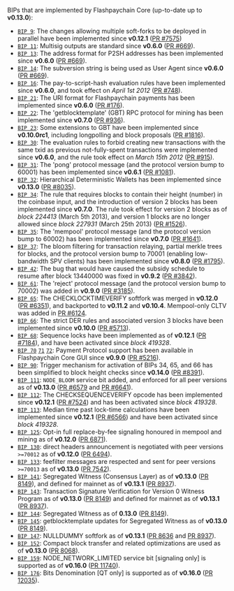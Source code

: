 BIPs that are implemented by Flashpaychain Core (up-to-date up to **v0.13.0**):

* [`BIP 9`](https://github.com/Flashpaychain/bips/blob/master/bip-0009.mediawiki): The changes allowing multiple soft-forks to be deployed in parallel have been implemented since **v0.12.1**  ([PR #7575](https://github.com/Flashpaychain/Flashpaychain/pull/7575))
* [`BIP 11`](https://github.com/Flashpaychain/bips/blob/master/bip-0011.mediawiki): Multisig outputs are standard since **v0.6.0** ([PR #669](https://github.com/Flashpaychain/Flashpaychain/pull/669)).
* [`BIP 13`](https://github.com/Flashpaychain/bips/blob/master/bip-0013.mediawiki): The address format for P2SH addresses has been implemented since **v0.6.0** ([PR #669](https://github.com/Flashpaychain/Flashpaychain/pull/669)).
* [`BIP 14`](https://github.com/Flashpaychain/bips/blob/master/bip-0014.mediawiki): The subversion string is being used as User Agent since **v0.6.0** ([PR #669](https://github.com/Flashpaychain/Flashpaychain/pull/669)).
* [`BIP 16`](https://github.com/Flashpaychain/bips/blob/master/bip-0016.mediawiki): The pay-to-script-hash evaluation rules have been implemented since **v0.6.0**, and took effect on *April 1st 2012* ([PR #748](https://github.com/Flashpaychain/Flashpaychain/pull/748)).
* [`BIP 21`](https://github.com/Flashpaychain/bips/blob/master/bip-0021.mediawiki): The URI format for Flashpaychain payments has been implemented since **v0.6.0** ([PR #176](https://github.com/Flashpaychain/Flashpaychain/pull/176)).
* [`BIP 22`](https://github.com/Flashpaychain/bips/blob/master/bip-0022.mediawiki): The 'getblocktemplate' (GBT) RPC protocol for mining has been implemented since **v0.7.0** ([PR #936](https://github.com/Flashpaychain/Flashpaychain/pull/936)).
* [`BIP 23`](https://github.com/Flashpaychain/bips/blob/master/bip-0023.mediawiki): Some extensions to GBT have been implemented since **v0.10.0rc1**, including longpolling and block proposals ([PR #1816](https://github.com/Flashpaychain/Flashpaychain/pull/1816)).
* [`BIP 30`](https://github.com/Flashpaychain/bips/blob/master/bip-0030.mediawiki): The evaluation rules to forbid creating new transactions with the same txid as previous not-fully-spent transactions were implemented since **v0.6.0**, and the rule took effect on *March 15th 2012* ([PR #915](https://github.com/Flashpaychain/Flashpaychain/pull/915)).
* [`BIP 31`](https://github.com/Flashpaychain/bips/blob/master/bip-0031.mediawiki): The 'pong' protocol message (and the protocol version bump to 60001) has been implemented since **v0.6.1** ([PR #1081](https://github.com/Flashpaychain/Flashpaychain/pull/1081)).
* [`BIP 32`](https://github.com/Flashpaychain/bips/blob/master/bip-0032.mediawiki): Hierarchical Deterministic Wallets has been implemented since **v0.13.0** ([PR #8035](https://github.com/Flashpaychain/Flashpaychain/pull/8035)).
* [`BIP 34`](https://github.com/Flashpaychain/bips/blob/master/bip-0034.mediawiki): The rule that requires blocks to contain their height (number) in the coinbase input, and the introduction of version 2 blocks has been implemented since **v0.7.0**. The rule took effect for version 2 blocks as of *block 224413* (March 5th 2013), and version 1 blocks are no longer allowed since *block 227931* (March 25th 2013) ([PR #1526](https://github.com/Flashpaychain/Flashpaychain/pull/1526)).
* [`BIP 35`](https://github.com/Flashpaychain/bips/blob/master/bip-0035.mediawiki): The 'mempool' protocol message (and the protocol version bump to 60002) has been implemented since **v0.7.0** ([PR #1641](https://github.com/Flashpaychain/Flashpaychain/pull/1641)).
* [`BIP 37`](https://github.com/Flashpaychain/bips/blob/master/bip-0037.mediawiki): The bloom filtering for transaction relaying, partial merkle trees for blocks, and the protocol version bump to 70001 (enabling low-bandwidth SPV clients) has been implemented since **v0.8.0** ([PR #1795](https://github.com/Flashpaychain/Flashpaychain/pull/1795)).
* [`BIP 42`](https://github.com/Flashpaychain/bips/blob/master/bip-0042.mediawiki): The bug that would have caused the subsidy schedule to resume after block 13440000 was fixed in **v0.9.2** ([PR #3842](https://github.com/Flashpaychain/Flashpaychain/pull/3842)).
* [`BIP 61`](https://github.com/Flashpaychain/bips/blob/master/bip-0061.mediawiki): The 'reject' protocol message (and the protocol version bump to 70002) was added in **v0.9.0** ([PR #3185](https://github.com/Flashpaychain/Flashpaychain/pull/3185)).
* [`BIP 65`](https://github.com/Flashpaychain/bips/blob/master/bip-0065.mediawiki): The CHECKLOCKTIMEVERIFY softfork was merged in **v0.12.0** ([PR #6351](https://github.com/Flashpaychain/Flashpaychain/pull/6351)), and backported to **v0.11.2** and **v0.10.4**. Mempool-only CLTV was added in [PR #6124](https://github.com/Flashpaychain/Flashpaychain/pull/6124).
* [`BIP 66`](https://github.com/Flashpaychain/bips/blob/master/bip-0066.mediawiki): The strict DER rules and associated version 3 blocks have been implemented since **v0.10.0** ([PR #5713](https://github.com/Flashpaychain/Flashpaychain/pull/5713)).
* [`BIP 68`](https://github.com/Flashpaychain/bips/blob/master/bip-0068.mediawiki): Sequence locks have been implemented as of **v0.12.1**  ([PR #7184](https://github.com/Flashpaychain/Flashpaychain/pull/7184)), and have been activated since *block 419328*.
* [`BIP 70`](https://github.com/Flashpaychain/bips/blob/master/bip-0070.mediawiki) [`71`](https://github.com/Flashpaychain/bips/blob/master/bip-0071.mediawiki) [`72`](https://github.com/Flashpaychain/bips/blob/master/bip-0072.mediawiki): Payment Protocol support has been available in Flashpaychain Core GUI since **v0.9.0** ([PR #5216](https://github.com/Flashpaychain/Flashpaychain/pull/5216)).
* [`BIP 90`](https://github.com/Flashpaychain/bips/blob/master/bip-0090.mediawiki): Trigger mechanism for activation of BIPs 34, 65, and 66 has been simplified to block height checks since **v0.14.0** ([PR #8391](https://github.com/Flashpaychain/Flashpaychain/pull/8391)).
* [`BIP 111`](https://github.com/Flashpaychain/bips/blob/master/bip-0111.mediawiki): `NODE_BLOOM` service bit added, and enforced for all peer versions as of **v0.13.0** ([PR #6579](https://github.com/Flashpaychain/Flashpaychain/pull/6579) and [PR #6641](https://github.com/Flashpaychain/Flashpaychain/pull/6641)).
* [`BIP 112`](https://github.com/Flashpaychain/bips/blob/master/bip-0112.mediawiki): The CHECKSEQUENCEVERIFY opcode has been implemented since **v0.12.1** ([PR #7524](https://github.com/Flashpaychain/Flashpaychain/pull/7524)) and has been activated since *block 419328*.
* [`BIP 113`](https://github.com/Flashpaychain/bips/blob/master/bip-0113.mediawiki): Median time past lock-time calculations have been implemented since **v0.12.1** ([PR #6566](https://github.com/Flashpaychain/Flashpaychain/pull/6566)) and have been activated since *block 419328*.
* [`BIP 125`](https://github.com/Flashpaychain/bips/blob/master/bip-0125.mediawiki): Opt-in full replace-by-fee signaling honoured in mempool and mining as of **v0.12.0** ([PR 6871](https://github.com/Flashpaychain/Flashpaychain/pull/6871)).
* [`BIP 130`](https://github.com/Flashpaychain/bips/blob/master/bip-0130.mediawiki): direct headers announcement is negotiated with peer versions `>=70012` as of **v0.12.0** ([PR 6494](https://github.com/Flashpaychain/Flashpaychain/pull/6494)).
* [`BIP 133`](https://github.com/Flashpaychain/bips/blob/master/bip-0133.mediawiki): feefilter messages are respected and sent for peer versions `>=70013` as of **v0.13.0** ([PR 7542](https://github.com/Flashpaychain/Flashpaychain/pull/7542)).
* [`BIP 141`](https://github.com/Flashpaychain/bips/blob/master/bip-0141.mediawiki): Segregated Witness (Consensus Layer) as of **v0.13.0** ([PR 8149](https://github.com/Flashpaychain/Flashpaychain/pull/8149)), and defined for mainnet as of **v0.13.1** ([PR 8937](https://github.com/Flashpaychain/Flashpaychain/pull/8937)).
* [`BIP 143`](https://github.com/Flashpaychain/bips/blob/master/bip-0143.mediawiki): Transaction Signature Verification for Version 0 Witness Program as of **v0.13.0** ([PR 8149](https://github.com/Flashpaychain/Flashpaychain/pull/8149)) and defined for mainnet as of **v0.13.1** ([PR 8937](https://github.com/Flashpaychain/Flashpaychain/pull/8937)).
* [`BIP 144`](https://github.com/Flashpaychain/bips/blob/master/bip-0144.mediawiki): Segregated Witness as of **0.13.0** ([PR 8149](https://github.com/Flashpaychain/Flashpaychain/pull/8149)).
* [`BIP 145`](https://github.com/Flashpaychain/bips/blob/master/bip-0145.mediawiki): getblocktemplate updates for Segregated Witness as of **v0.13.0** ([PR 8149](https://github.com/Flashpaychain/Flashpaychain/pull/8149)).
* [`BIP 147`](https://github.com/Flashpaychain/bips/blob/master/bip-0147.mediawiki): NULLDUMMY softfork as of **v0.13.1** ([PR 8636](https://github.com/Flashpaychain/Flashpaychain/pull/8636) and [PR 8937](https://github.com/Flashpaychain/Flashpaychain/pull/8937)).
* [`BIP 152`](https://github.com/Flashpaychain/bips/blob/master/bip-0152.mediawiki): Compact block transfer and related optimizations are used as of **v0.13.0** ([PR 8068](https://github.com/Flashpaychain/Flashpaychain/pull/8068)).
* [`BIP 159`](https://github.com/Flashpaychain/bips/blob/master/bip-0159.mediawiki): NODE_NETWORK_LIMITED service bit [signaling only] is supported as of **v0.16.0** ([PR 11740](https://github.com/Flashpaychain/Flashpaychain/pull/11740)).
* [`BIP 176`](https://github.com/Flashpaychain/bips/blob/master/bip-0176.mediawiki): Bits Denomination [QT only] is supported as of **v0.16.0** ([PR 12035](https://github.com/Flashpaychain/Flashpaychain/pull/12035)).

